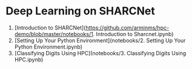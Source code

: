 # Deep Learning on SHARCNet

1. [Introduction to SHARCNet](https://github.com/arminms/hpc-demo/blob/master/notebooks/1. Introduction to Sharcnet.ipynb)
2. [Setting Up Your Python Environment](notebooks/2. Setting Up Your Python Environment.ipynb)
3. [Classifying Digits Using HPC](notebooks/3. Classifying Digits Using HPC.ipynb)